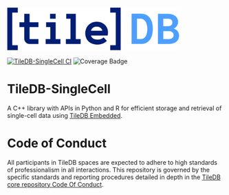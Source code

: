 <a href="https://tiledb.com"><img src="https://github.com/TileDB-Inc/TileDB/raw/dev/doc/source/_static/tiledb-logo_color_no_margin_@4x.png" alt="TileDB logo" width="400"></a>

[![TileDB-SingleCell CI](https://github.com/single-cell-data/TileDB-SingleCell/actions/workflows/ci.yml/badge.svg)](https://github.com/single-cell-data/TileDB-SingleCell/actions/workflows/ci.yml)
![Coverage Badge](https://img.shields.io/endpoint?url=https://gist.githubusercontent.com/gsakkis/1c6cd065142bbb77359f210cce9bcc43/raw/TileDB-SingleCell-coverage-badge.json)

# TileDB-SingleCell

A C++ library with APIs in Python and R for efficient storage and retrieval of single-cell data using [TileDB Embedded][tiledb].

# Code of Conduct

All participants in TileDB spaces are expected to adhere to high standards of
professionalism in all interactions. This repository is governed by the
specific standards and reporting procedures detailed in depth in the
[TileDB core repository Code Of Conduct](
https://github.com/TileDB-Inc/TileDB/blob/dev/CODE_OF_CONDUCT.md).

<!-- links -->
[tiledb]: https://github.com/TileDB-Inc/TileDB
